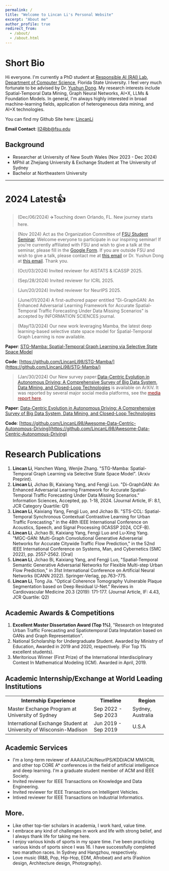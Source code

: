 ```yaml
---
permalink: /
title: "Welcome to Lincan Li's Personal Website"
excerpt: "About me"
author_profile: true
redirect_from: 
  - /about/
  - /about.html
---
```




Short Bio
======
Hi everyone. I'm currently a PhD student at [Responsible AI (RAI) Lab](https://yushundong.github.io//students/), [Department of Computer Science](https://www.cs.fsu.edu/), Florida State University. I feel very much fortunate to be advised by Dr. [Yushun Dong](https://scholar.google.com/citations?user=_QUhuOMAAAAJ&hl=EN). My research interests include Spatial-Temporal Data Mining, Graph Neural Networks, AI+X, LLMs & Foundation Models. In general, I'm always highly interested in broad machine-learning fields, application of heterogeneous data mining, and AI+X technologies. 


You can find my Github Site here: [LincanLi](https://github.com/LincanLi98)

**Email Contact**: ll24bb@fsu.edu<br>

**Background**
---
- Researcher at University of New South Wales (Nov 2023 - Dec 2024)
- MPhil at Zhejiang University & Exchange Student at The University of Sydney
- Bachelor at Northeastern University

-----


2024 Latest👍
======
> (Dec/06/2024) ✈️Touching down Orlando, FL. New journey starts here.

> (Nov 2024) Act as the Organization Committee of [FSU Student Seminar](https://cs-fsu.github.io/seminars.html). Welcome everyone to participate in our inspiring seminar! If you're currently affiliated with FSU and wish to give a talk at the seminar, please fill in the [Google Form](https://forms.gle/BFRowrbqWwcapGbt8). If you are outside FSU and wish to give a talk, please contact me at <a href="ll24bb@fsu.edu">this email</a> or Dr. Yushun Dong at <a href="yushun.dong@fsu.edu">this email</a>. Thank you.

> (Oct/03/2024) Invited reviewer for AISTATS & ICASSP 2025. 

> (Sep/28/2024) Invited reviewer for ICRL 2025.

> (Jun/20/2024) Invited reviewer for NeurIPS 2025.

> (June/01/2024) A first-authored paper entitled "Di-GraphGAN: An Enhanced Adversarial Learning Framework for Accurate Spatial-Temporal Traffic Forecasting Under Data Missing Scenarios" is accepted by INFORMATION SCIENCES journal. 

> (May/13/2024) Our new work leveraging Mamba, the latest deep learning-based selective state space model for Spatial-Temporal Graph Learning is now available.

  **Paper**: [STG-Mamba: Spatial-Temporal Graph Learning via Selective State Space Model](https://github.com/LincanLi98/STG-Mamba/blob/main/STG_Mamba_paper_ArXiv_V3_14May2024.pdf)
  
  **Code**: [https://github.com/LincanLi98/STG-Mamba/](https://github.com/LincanLi98/STG-Mamba/)
  
> (Jan/30/2024) Our New survey paper:[Data-Centric Evolution in Autonomous Driving: A Comprehensive Survey of Big Data System, Data Mining, and Closed-Loop Technologies](https://arxiv.org/abs/2401.12888) is available on ArXiV. It was reported by several major social media platforms, see the [<span style="color:darkred;">media report here</span>](https://mp.weixin.qq.com/s/YEjWSvKk6f-TDAR91Ow2rA).

**Paper**: [Data-Centric Evolution in Autonomous Driving: A Comprehensive Survey of Big Data System, Data Mining, and Closed-Loop Technologies](https://arxiv.org/abs/2401.12888)

**Code**: [https://github.com/LincanLi98/Awesome-Data-Centric-Autonomous-Driving](https://github.com/LincanLi98/Awesome-Data-Centric-Autonomous-Driving)



Research Publications
======
1. **Lincan Li**, Hanchen Wang, Wenjie Zhang. "STG-Mamba: Spatial-Temporal Graph Learning via Selective State Space Model". (Arxiv Preprint).
2. **Lincan Li**, Jichao Bi, Kaixiang Yang, and Fengji Luo. "Di-GraphGAN: An Enhanced Adversarial Learning
Framework for Accurate Spatial-Temporal Traffic Forecasting Under Data Missing Scenarios." Information Sciences, Accepted, pp. 1-18, 2024. (Journal Article, IF: 8.1, JCR Category Quartile: Q1)
3. **Lincan Li**, Kaixiang Yang, Fengji Luo, and Jichao Bi. "STS-CCL: Spatial-Temporal Synchronous Contextual
Contrastive Learning for Urban Traffic Forecasting." in the 48th IEEE International Conference on Acoustics, Speech, and Signal Processing (ICASSP 2024, CCF-B).
4. **Lincan Li**, Jichao Bi, Kaixiang Yang, Fengji Luo and Lu-Xing Yang. "MGC-GAN: Multi-Graph Convolutional
Generative Adverserial Networks for Accurate Citywide Traffic Flow Prediction," in the 52nd IEEE International
Conference on Systems, Man, and Cybernetics (SMC 2022), pp. 2557-2562. [Oral]
5. **Lincan Li**, Jichao Bi, Kaixiang Yang, and Fengji Luo, "Spatial-Temporal Semantic Generative Adversarial Networks for Flexible Multi-step Urban Flow Prediction," in 31st International Conference on Artificial Neural Networks (ICANN 2022). Springer-Verlag, pp.763–775.
6. **Lincan Li**, Tong Jia. "Optical Coherence Tomography Vulnerable Plaque Segmentation based on Deep Residual U-Net." Reviews in Cardiovascular Medicine 20.3 (2019): 171-177. (Journal Article, IF: 4.43, JCR Quartile: Q2)


Academic Awards & Competitions
------
1. **Excellent Master Dissertation Award (Top 1%)**, "Research on Integrated Urban Traffic Forecasting and Spatiotemporal Data Imputation based on GANs and Graph Representation".
2. National Scholarship for Undergraduate Student. Awarded by Ministry of Education, Awarded in 2019 and 2020, respectively. (For Top 1% excellent students).
4. Meritorious Winner (First Prize) of the International Interdisciplinary Contest In Mathematical Modeling (ICM). Awarded in April, 2019.



Academic Internship/Exchange at World Leading Institutions
------
<table>
  <tr>
    <th>Internship Experience</th>
    <th>Timeline</th>
    <th>Region</th>
  </tr>
  <tr>
    <td>Master Exchange Program at University of Sydney</td>
    <td>Sep 2022 - Sep 2023</td>
    <td>Sydney, Australia</td>
  </tr>
  <tr>
    <td>International Exchange Student at University of Wisconsin-Madison</td>
    <td>Jun 2019 - Sep 2019</td>
    <td>U.S.A</td>
  </tr>
</table>


Academic Services
------
- I'm a long-term reviewer of AAAI/IJCAI/NeurlPS/KDD/ACM MM/ICRL and other top CORE A* conferences in the
field of artificial intelligence and deep learning. I'm a graduate student member of ACM and IEEE Society.
- Invited reviewer for IEEE Transactions on Knowledge and Data Engineering.
- Invited reviewer for IEEE Transactions on Intelligent Vehicles.
- Intived reviewer for IEEE Transactions on Industrial Informatics.


More. 
------ 
- Like other top-tier scholars in academia, I work hard, value time.
- I embrace any kind of challenges in work and life with strong belief, and I always thank life for taking me here.
- I enjoy various kinds of sports in my spare time. I've been practicing various kinds of sports since I was 16. I have successfully completed two marathon races. In Sydney and Hangzhou, respectively.
- Love music (R&B, Pop, Hip-Hop, EDM, Afrobeat) and arts (Fashion design, Architecture design, Photography).


